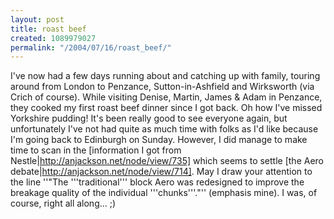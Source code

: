 ```yaml
---
layout: post
title: roast beef
created: 1089979027
permalink: "/2004/07/16/roast_beef/"
---
```

I've now had a few days running about and catching up with family, touring around from London to Penzance, Sutton-in-Ashfield and Wirksworth (via Crich of course).  While visiting Denise, Martin, James & Adam in Penzance, they cooked my first roast beef dinner since I got back.  Oh how I've missed Yorkshire pudding!  It's been really good to see everyone again, but unfortunately I've not had quite as much time with folks as I'd like because I'm going back to Edinburgh on Sunday.  However, I did manage to make time to scan in the [information I got from Nestle|http://anjackson.net/node/view/735] which seems to settle [the Aero debate|http://anjackson.net/node/view/714].  May I draw your attention to the line ''"The '''traditional''' block Aero was redesigned to improve the breakage quality of the individual '''chunks'''."'' (emphasis mine).  I was, of course, right all along... ;)
<!--break-->
